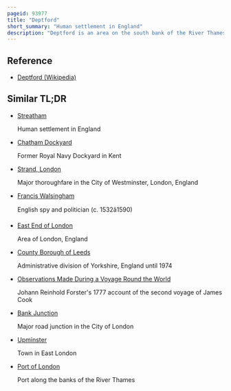 ```yaml
---
pageid: 93977
title: "Deptford"
short_summary: "Human settlement in England"
description: "Deptford is an area on the south bank of the River Thames in southeast London, in the Royal Borough of Greenwich and London Borough of Lewisham. It is named after a Ford on the Ravensbourne River. From the Mid 16th Century until the late 19th it was home to deptford dockyard the first of the Royal Dockyards. This was a major Shipbuilding Dock and attracted Peter the great to come and study Shipbuilding. Deptford and the docks are associated with the knighting of Sir Francis Drake by Queen Elizabeth I aboard the Golden Hind, the legend of Sir Walter Raleigh laying down his cape for Elizabeth, Captain James Cook's third voyage aboard HMS Resolution, and the mysterious apparent murder of Christopher Marlowe in a house along Deptford Strand."
---
```


## Reference

- [Deptford (Wikipedia)](https://en.wikipedia.org/?curid=93977)

## Similar TL;DR

- [Streatham](/tldr/en/streatham)

  Human settlement in England

- [Chatham Dockyard](/tldr/en/chatham-dockyard)

  Former Royal Navy Dockyard in Kent

- [Strand, London](/tldr/en/strand-london)

  Major thoroughfare in the City of Westminster, London, England

- [Francis Walsingham](/tldr/en/francis-walsingham)

  English spy and politician (c. 1532â1590)

- [East End of London](/tldr/en/east-end-of-london)

  Area of London, England

- [County Borough of Leeds](/tldr/en/county-borough-of-leeds)

  Administrative division of Yorkshire, England until 1974

- [Observations Made During a Voyage Round the World](/tldr/en/observations-made-during-a-voyage-round-the-world)

  Johann Reinhold Forster's 1777 account of the second voyage of James Cook

- [Bank Junction](/tldr/en/bank-junction)

  Major road junction in the City of London

- [Upminster](/tldr/en/upminster)

  Town in East London

- [Port of London](/tldr/en/port-of-london)

  Port along the banks of the River Thames
